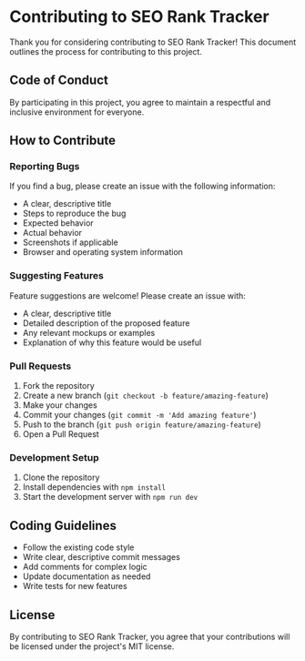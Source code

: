 # Contributing to SEO Rank Tracker

Thank you for considering contributing to SEO Rank Tracker! This document outlines the process for contributing to this project.

## Code of Conduct

By participating in this project, you agree to maintain a respectful and inclusive environment for everyone.

## How to Contribute

### Reporting Bugs

If you find a bug, please create an issue with the following information:
- A clear, descriptive title
- Steps to reproduce the bug
- Expected behavior
- Actual behavior
- Screenshots if applicable
- Browser and operating system information

### Suggesting Features

Feature suggestions are welcome! Please create an issue with:
- A clear, descriptive title
- Detailed description of the proposed feature
- Any relevant mockups or examples
- Explanation of why this feature would be useful

### Pull Requests

1. Fork the repository
2. Create a new branch (`git checkout -b feature/amazing-feature`)
3. Make your changes
4. Commit your changes (`git commit -m 'Add amazing feature'`)
5. Push to the branch (`git push origin feature/amazing-feature`)
6. Open a Pull Request

### Development Setup

1. Clone the repository
2. Install dependencies with `npm install`
3. Start the development server with `npm run dev`

## Coding Guidelines

- Follow the existing code style
- Write clear, descriptive commit messages
- Add comments for complex logic
- Update documentation as needed
- Write tests for new features

## License

By contributing to SEO Rank Tracker, you agree that your contributions will be licensed under the project's MIT license.